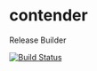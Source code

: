 contender
=========

Release Builder


[![Build Status](https://travis-ci.org/binarydud/contender.svg?branch=master)](http://travis-ci.org/binarydud/contender)
